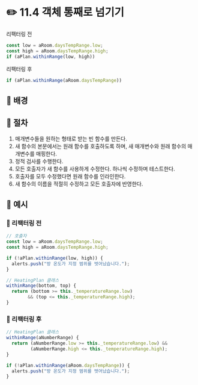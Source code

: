 # ✏️ 11.4 객체 통째로 넘기기

리팩터링 전

```javascript
const low = aRoom.daysTempRange.low;
const high = aRoom.daysTempRange.high;
if (aPlan.withinRange(low, high))
```

리팩터링 후

```javascript
if (aPlan.withinRange(aRoom.daysTempRange))
```

## 🧷 배경

## 🧷 절차

1. 매개변수들을 원하는 형태로 받는 빈 함수를 만든다.
2. 새 함수의 본문에서는 원래 함수를 호출하도록 하며, 새 매개변수와 원래 함수의 매개변수를 매핑한다.
3. 정적 검사를 수행한다.
4. 모든 호출자가 새 함수를 사용하게 수정한다. 하나씩 수정하며 테스트한다.
5. 호출자를 모두 수정했다면 원래 함수를 인라인한다.
6. 새 함수의 이름을 적절히 수정하고 모든 호출자에 반영한다.

## 🧷 예시

### 🧷 리팩터링 전

```javascript
// 호출자
const low = aRoom.daysTempRange.low;
const high = aRoom.daysTempRange.high;

if (!aPlan.withinRange(low, high)) {
  alerts.push("방 온도가 지정 범위를 벗어났습니다.");
}

// HeatingPlan 클래스
withinRange(bottom, top) {
  return (bottom >= this._temperatureRange.low)
        && (top <= this._temperatureRange.high);
}
```

### 🧷 리팩터링 후

```javascript
// HeatingPlan 클래스
withinRange(aNumberRange) {
  return (aNumberRange.low >= this._temperatureRange.low) &&
         (aNumberRange.high <= this._temperatureRange.high);
}

if (!aPlan.withinRange(aRoom.daysTempRange)) {
  alerts.push("방 온도가 지정 범위를 벗어났습니다.");
}
```
